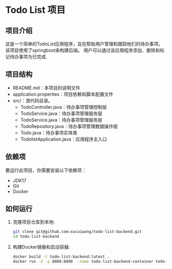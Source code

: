 # Todo List 项目

## 项目介绍

这是一个简单的TodoList应用程序，旨在帮助用户管理和跟踪他们的待办事项。该项目使用了springboot来构建后端。
用户可以通过该应用程序添加、删除和标记待办事项为已完成.

## 项目结构

- README.md：本项目的说明文件
- application.properties：项目依赖和脚本配置文件
- src/：源代码目录。
   - TodoController.java：待办事项管理控制层
   - TodoService.java：待办事项管理服务层
   - TodoService.java：待办事项管理服务层
   - TodoRepository.java：待办事项管理数据操作层
   - Todo.java：待办事项实体类
   - TodolistApplication.java：应用程序主入口

## 依赖项
要运行此项目，你需要安装以下依赖项：
- JDK17
- Git
- Docker

## 如何运行

1. 克隆项目仓库到本地:
    ```bash
    git clone git@github.com:xucaiwang/todo-list-backend.git
    cd todo-list-backend
    ```

2. 构建Docker镜像和启动容器:
    ```bash
    docker build -t todo-list-backend:latest .
    docker run -d -p 8080:8080 --name todo-list-backend-container todo-list-backend:latest
    ```